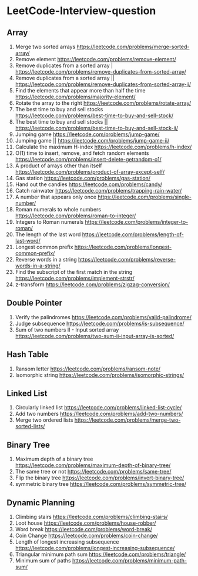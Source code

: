 # LeetCode-Interview-question

## Array

1. Merge two sorted arrays  https://leetcode.com/problems/merge-sorted-array/
2. Remove element https://leetcode.com/problems/remove-element/
3. Remove duplicates from a sorted array | https://leetcode.com/problems/remove-duplicates-from-sorted-array/
4. Remove duplicates from a sorted array || https://leetcode.com/problems/remove-duplicates-from-sorted-array-ii/
5. Find the elements that appear more than half the time https://leetcode.com/problems/majority-element/
6. Rotate the array to the right https://leetcode.com/problems/rotate-array/
7. The best time to buy and sell stocks https://leetcode.com/problems/best-time-to-buy-and-sell-stock/
8. The best time to buy and sell stocks || https://leetcode.com/problems/best-time-to-buy-and-sell-stock-ii/
9. Jumping game https://leetcode.com/problems/jump-game/
10. Jumping game || https://leetcode.com/problems/jump-game-ii/
11. Calculate the maximum H-index https://leetcode.com/problems/h-index/
12. O(1) time to insert, remove, and fetch random elements https://leetcode.com/problems/insert-delete-getrandom-o1/
13. A product of arrays other than itself https://leetcode.com/problems/product-of-array-except-self/
14. Gas station https://leetcode.com/problems/gas-station/
15. Hand out the candies https://leetcode.com/problems/candy/
16. Catch rainwater https://leetcode.com/problems/trapping-rain-water/
17. A number that appears only once https://leetcode.com/problems/single-number/
18. Roman numerals to whole numbers https://leetcode.com/problems/roman-to-integer/
19. Integers to Roman numerals https://leetcode.com/problems/integer-to-roman/
20. The length of the last word https://leetcode.com/problems/length-of-last-word/
21. Longest common prefix https://leetcode.com/problems/longest-common-prefix/
22. Reverse words in a string https://leetcode.com/problems/reverse-words-in-a-string/
23. Find the subscript of the first match in the string https://leetcode.com/problems/implement-strstr/
24. z-transform https://leetcode.com/problems/zigzag-conversion/

## Double Pointer

1. Verify the palindromes https://leetcode.com/problems/valid-palindrome/
2. Judge subsequence https://leetcode.com/problems/is-subsequence/
3. Sum of two numbers II - Input sorted array https://leetcode.com/problems/two-sum-ii-input-array-is-sorted/

## Hash Table

1. Ransom letter https://leetcode.com/problems/ransom-note/
2. Isomorphic string https://leetcode.com/problems/isomorphic-strings/

## Linked List

1. Circularly linked list https://leetcode.com/problems/linked-list-cycle/
2. Add two numbers https://leetcode.com/problems/add-two-numbers/
3. Merge two ordered lists https://leetcode.com/problems/merge-two-sorted-lists/

## Binary Tree

1. Maximum depth of a binary tree https://leetcode.com/problems/maximum-depth-of-binary-tree/
2. The same tree or not https://leetcode.com/problems/same-tree/
3. Flip the binary tree https://leetcode.com/problems/invert-binary-tree/
4. symmetric binary tree https://leetcode.com/problems/symmetric-tree/

## Dynamic Planning

1. Climbing stairs https://leetcode.com/problems/climbing-stairs/
2. Loot house https://leetcode.com/problems/house-robber/
3. Word break https://leetcode.com/problems/word-break/
4. Coin Change https://leetcode.com/problems/coin-change/
5. Length of longest increasing subsequence https://leetcode.com/problems/longest-increasing-subsequence/
6. Triangular minimum path sum https://leetcode.com/problems/triangle/
7. Minimum sum of paths https://leetcode.com/problems/minimum-path-sum/